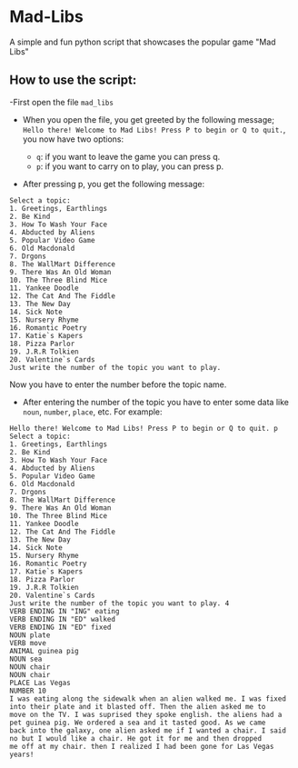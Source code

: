 # Mad-Libs

A simple and fun python script that showcases the popular game "Mad Libs"

## How to use the script:
-First open the file ```mad_libs```

- When you open the file, you get greeted by the following message; `Hello there! Welcome to Mad Libs! Press P to begin or Q to quit.`, you now have two options:
    - `q`: if you want to leave the game you can press q. 
    - `p`: if you want to carry on to play, you can press p.

- After pressing p, you get the following message: 
```
Select a topic:
1. Greetings, Earthlings
2. Be Kind
3. How To Wash Your Face
4. Abducted by Aliens
5. Popular Video Game
6. Old Macdonald
7. Drgons
8. The WallMart Difference
9. There Was An Old Woman
10. The Three Blind Mice
11. Yankee Doodle
12. The Cat And The Fiddle
13. The New Day
14. Sick Note
15. Nursery Rhyme
16. Romantic Poetry
17. Katie`s Kapers
18. Pizza Parlor
19. J.R.R Tolkien
20. Valentine`s Cards
Just write the number of the topic you want to play.
```
Now you have to enter the number before the topic name.

- After entering the number of the topic you have to enter some data like `noun`, `number`, `place`, etc. For example:
```
Hello there! Welcome to Mad Libs! Press P to begin or Q to quit. p
Select a topic:
1. Greetings, Earthlings
2. Be Kind
3. How To Wash Your Face
4. Abducted by Aliens
5. Popular Video Game
6. Old Macdonald
7. Drgons
8. The WallMart Difference
9. There Was An Old Woman
10. The Three Blind Mice
11. Yankee Doodle
12. The Cat And The Fiddle
13. The New Day
14. Sick Note
15. Nursery Rhyme
16. Romantic Poetry
17. Katie`s Kapers
18. Pizza Parlor
19. J.R.R Tolkien
20. Valentine`s Cards
Just write the number of the topic you want to play. 4
VERB ENDING IN "ING" eating
VERB ENDING IN "ED" walked
VERB ENDING IN "ED" fixed
NOUN plate
VERB move
ANIMAL guinea pig
NOUN sea
NOUN chair
NOUN chair
PLACE Las Vegas
NUMBER 10 
I was eating along the sidewalk when an alien walked me. I was fixed into their plate and it blasted off. Then the alien asked me to
move on the TV. I was suprised they spoke english. the aliens had a pet guinea pig. We ordered a sea and it tasted good. As we came 
back into the galaxy, one alien asked me if I wanted a chair. I said no but I would like a chair. He got it for me and then dropped
me off at my chair. then I realized I had been gone for Las Vegas years!
```
